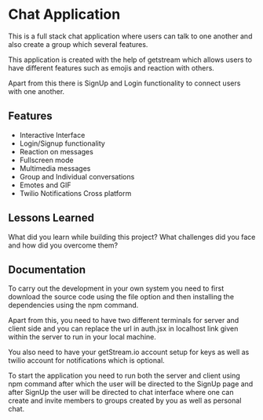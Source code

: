 
# Chat Application

This is a full stack chat application where users can talk to one another and also create a group which several features.

This application is created with the help of getstream which allows users to have different features such as emojis and reaction with others.

Apart from this there is SignUp and Login functionality to connect users with one another.



## Features

- Interactive Interface
- Login/Signup functionality
- Reaction on messages
- Fullscreen mode
- Multimedia messages 
- Group and Individual conversations
- Emotes and GIF
- Twilio Notifications
 Cross platform



## Lessons Learned

What did you learn while building this project? What challenges did you face and how did you overcome them?


## Documentation

To carry out the development in your own system you need to first download the source code using the file option and then installing the dependencies using the npm command. 

Apart from this, you need to have two different terminals for server and client side and you can replace the url in auth.jsx in localhost link given within the server to run in your local machine. 

You also need to have your getStream.io account setup for keys as well as twilio account for notifications which is optional. 

To start the application you need to run both the server and client using npm command after which the user will be directed to the SignUp page and after SignUp the user will be directed to chat interface where one can create and invite members to groups created by you as well as personal chat.





